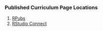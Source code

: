 
### Published Curriculum Page Locations

1. [RPubs](https://rpubs.com/reamy316/883390)
2. [RStudio Connect](https://viz.datascience.arizona.edu/connect/#/apps/cb52ef2a-6559-498f-90b8-06bd2c385da1/access)
